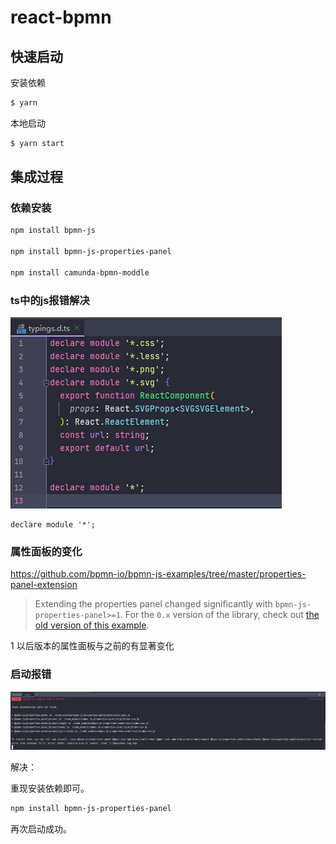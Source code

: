 # react-bpmn

## 快速启动

安装依赖

```bash
$ yarn
```

本地启动

```bash
$ yarn start
```

## 集成过程

### 依赖安装

```bash
npm install bpmn-js

npm install bpmn-js-properties-panel

npm install camunda-bpmn-moddle
```

### ts中的js报错解决

![image-20220420230435136](assets/image-20220420230435136-16505400906921.png)

```
declare module '*';
```

### 属性面板的变化

https://github.com/bpmn-io/bpmn-js-examples/tree/master/properties-panel-extension

> Extending the properties panel changed significantly with `bpmn-js-properties-panel>=1`. For the `0.x` version of the library, check out [the old version of this example](https://github.com/bpmn-io/bpmn-js-examples/tree/b20919ac2231abf3df45b9dc9a2561010009b4a2/properties-panel-extension).

1 以后版本的属性面板与之前的有显著变化

### 启动报错

![image-20220421151013097](assets/image-20220421151013097.png)

解决：

重现安装依赖即可。

```bash
npm install bpmn-js-properties-panel
```

再次启动成功。











